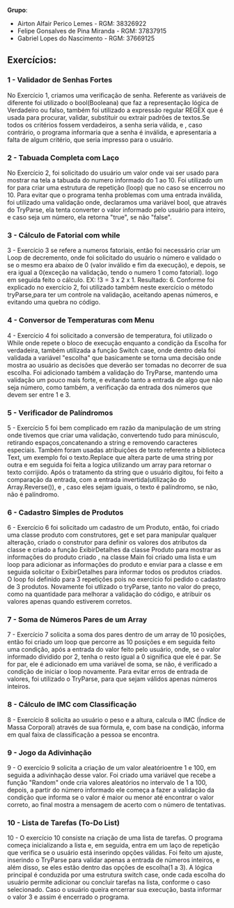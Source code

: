 **Grupo**:
- Airton Alfair Perico Lemes - RGM: 38326922
- Felipe Gonsalves de Pina Miranda - RGM: 37837915
- Gabriel Lopes do Nascimento - RGM: 37669125

## Exercícios:
### 1 - Validador de Senhas Fortes
No Exercício 1, criamos uma verificação de senha. Referente as variáveis de diferente foi utilizado o bool(Booleana)  que faz a representação lógica de Verdadeiro ou falso, também foi utilizado a expressão regular REGEX que é usada para procurar, validar, substituir ou extrair padrões de textos.Se todos os critérios fossem verdadeiros, a senha seria válida, e , caso contrário, o programa informaria que a senha é inválida, e apresentaria a falta de algum critério, que seria impresso para o usuário.

###  2 - Tabuada Completa com Laço
No Exercício 2, foi solicitado do usuário um valor onde vai ser usado para mostrar na tela a tabuada do numero informado do 1 ao 10. Foi utilizado um for para criar uma estrutura de repetição (loop) que no caso se encerrou no 10. Para evitar que o programa tenha problemas com uma entrada inválida, foi utilizado uma validação onde, declaramos uma variável bool, que através do TryParse, ela tenta converter o valor informado pelo usuário para inteiro, e caso seja um número, ela retorna "true", se não "false".

###  3 - Cálculo de Fatorial com while
3 - Exercício 3 se refere a numeros fatoriais, então foi necessário criar um Loop de decremento, onde foi solicitado do usuário o número e validado o se o mesmo era abaixo de 0 (valor inválido e fim da execução), e depois, se era igual a 0(exceção na validação, tendo o numero 1 como fatorial). logo em seguida feito o cálculo. EX:  !3 = 3 x 2 x 1. Resultado: 6. Conforme foi explicado no exercício 2, foi utilizado também neste exercício o método tryParse,para ter um controle na validação, aceitando apenas números, e evitando uma quebra no código.

###  4 - Conversor de Temperaturas com Menu
4 - Exercício 4 foi solicitado a conversão de temperatura, foi utilizado o While onde repete o bloco de execução enquanto a condição da Escolha for verdadeira, também utilizada a função Switch case, onde dentro dela foi validada a variável "escolha" que basicamente se torna uma decisão onde mostra ao usuário as decisões que deverão ser tomadas no decorrer de sua escolha. Foi adicionado também a validação do TryParse, mantendo uma validação um pouco mais forte, e evitando tanto a entrada de algo que não seja número, como também, a verificação da entrada dos números que devem ser entre 1 e 3.

###  5 - Verificador de Palíndromos
5 - Exercício 5 foi bem complicado em razão da manipulação de um string onde tivemos que criar uma validação, convertendo tudo para minúsculo, retirando espaços,concatenando a string e removendo caracteres especiais. Também foram usadas atribuições de texto referente a biblioteca Text, um exemplo foi o texto.Replace que altera parte de uma string por outra e em seguida foi feita a logica utilizando um array para retornar o texto corrijido. Após o tratamento da string que o usuário digitou, foi feito a comparação da entrada, com a entrada invertida(utilização do Array.Reverse()), e , caso eles sejam iguais, o texto é palíndromo, se não, não é palíndromo.

###  6 - Cadastro Simples de Produtos
6 - Exercício 6 foi solicitado um cadastro de um Produto, então, foi criado uma classe produto com construtores, get e set para manipular qualquer alteração, criado o construtor para definir os valores dos atributos da classe e criado a função ExibirDetalhes da classe Produto para mostrar as informações do produto criado , na classe Main foi criado uma lista e um loop para adicionar as informações do produto e enviar para a classe e em seguida solicitar o ExibirDetalhes para informar todos os produtos criados. O loop foi definido para 3 repetições pois no exercício foi pedido o cadastro de 3 produtos. Novamente foi utlizado o tryParse, tanto no valor do preço, como na quantidade para melhorar a validação do código, e atribuir os valores apenas quando estiverem corretos.

###  7 -  Soma de Números Pares de um Array
7 - Exercício 7 solicita a soma dos pares dentro de um array de 10 posições, então foi criado um loop que percorre as 10 posições e em seguida feito uma condição, após a entrada do valor feito pelo usuário, onde, se o valor informado dividido por 2, tenha o resto igual a 0 significa que ele é par. Se for par, ele é adicionado em uma variável de soma, se não, é verificado a condição de iniciar o loop novamente. Para evitar erros de entrada de valores, foi utilizado o TryParse, para que sejam válidos apenas números inteiros.

###  8 -  Cálculo de IMC com Classificação
8 - Exercício 8 solicita ao usuário o peso e a altura, calcula o IMC (Índice de Massa Corporal)  através de sua fórmula, e, com base na condição, informa em qual faixa de classificação a pessoa se encontra.

###  9 -  Jogo da Adivinhação
9 - O exercício 9 solicita a criação de um valor aleatórioentre 1 e 100, em seguida a adivinhação desse valor. Foi criado uma variável que recebe a função "Random" onde cria valores aleatórios no intervalo de 1 a 100, depois, a partir do número informado ele começa a fazer a validação da condição que informa se o valor é maior ou menor até encontrar o valor correto, ao final mostra a mensagem de acerto com o número de tentativas.

###  10 -  Lista de Tarefas (To-Do List)
10 - O exercício 10 consiste na criação de uma lista de tarefas. O programa começa inicializando a lista e, em seguida, entra em um laço de repetição que verifica se o usuário está inserindo opções válidas. Foi feito um ajuste, inserindo o TryParse para validar apenas a entrada de números inteiros, e além disso, se eles estão dentro das opções de escolha(1 a 3). A lógica principal é conduzida por uma estrutura switch case, onde cada escolha do usuário permite adicionar ou concluir tarefas na lista, conforme o caso selecionado. Caso o usuário queira encerrar sua execução, basta informar o valor 3 e assim é encerrado o programa.
